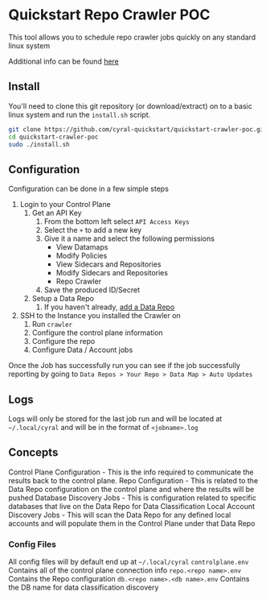 # Quickstart Repo Crawler POC

This tool allows you to schedule repo crawler jobs quickly on any standard linux system

Additional info can be found [here](https://cyral.com/docs/v3.0/policy/repo-crawler/install/)

## Install

You'll need to clone this git repository (or download/extract) on to a basic linux system and run the `install.sh` script.

``` bash
git clone https://github.com/cyral-quickstart/quickstart-crawler-poc.git
cd quickstart-crawler-poc
sudo ./install.sh
```

## Configuration

Configuration can be done in a few simple steps

1) Login to your Control Plane
    1) Get an API Key
        1) From the bottom left select `API Access Keys`
        1) Select the `+` to add a new key
        1) Give it a name and select the following permissions
            * View Datamaps
            * Modify Policies
            * View Sidecars and Repositories
            * Modify Sidecars and Repositories
            * Repo Crawler
        1) Save the produced ID/Secret
    1) Setup a Data Repo
        1) If you haven't already, [add a Data Repo](https://cyral.com/docs/manage-repositories/repo-track)
1) SSH to the Instance you installed the Crawler on
    1) Run `crawler`
    1) Configure the control plane information
    1) Configure the repo
    1) Configure Data / Account jobs

Once the Job has successfully run you can see if the job successfully reporting by going to `Data Repos > Your Repo > Data Map > Auto Updates`

## Logs

Logs will only be stored for the last job run and will be located at `~/.local/cyral` and will be in the format of `<jobname>.log`

## Concepts

Control Plane Configuration - This is the info required to communicate the results back to the control plane.
Repo Configuration - This is related to the Data Repo configuration on the control plane and where the results will be pushed
Database Discovery Jobs - This is configuration related to specific databases that live on the Data Repo for Data Classification
Local Account Discovery Jobs - This will scan the Data Repo for any defined local accounts and will populate them in the Control Plane under that Data Repo

### Config Files

All config files will by default end up at `~/.local/cyral`
`controlplane.env` Contains all of the control plane connection info
`repo.<repo name>.env` Contains the Repo configuration
`db.<repo name>.<db name>.env` Contains the DB name for data classification discovery

